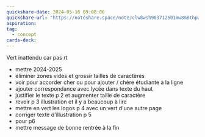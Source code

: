 ```yaml
---
quickshare-date: 2024-05-16 09:08:06
quickshare-url: "https://noteshare.space/note/clw8wsh903712501mw8m8thpw3#Oag1Ods5F0uBxsS/ctxmZxk2xnibc5fYBOHieM239D4"
aspiration: 
tag:
  - concept
cards-deck:
---
```

Vert inattendu car pas rt
- mettre 2024-2025
- éliminer zones vides et grossir tailles de caractères 
- voir pour accorder cher ou pour ajouter / chère étudiante à la ligne
- ajouter correspondance avec lycée dans texte du haut
- justifier le texte p 2 et augmenter taille de caractère 
- revoir p 3 illustration et il y a beaucoup à lire
- mettre en vert les logos p 4 avec un vert d'une autre page
- corriger texte d'illustration p 5
- pour p6 
- mettre message de bonne rentrée à la fin
